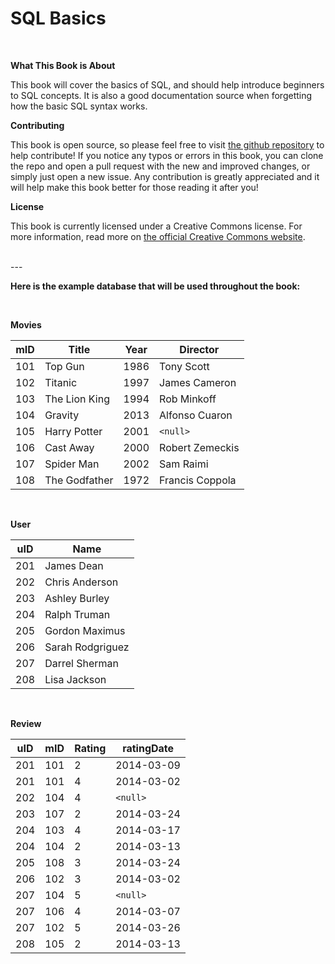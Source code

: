 # SQL Basics

<br>

**What This Book is About**

This book will cover the basics of SQL, and should help introduce beginners to SQL concepts. It is also a good documentation source when forgetting how the basic SQL syntax works.

**Contributing**

This book is open source, so please feel free to visit [the github repository](https://github.com/hgducharme/SQL-Basics) to help contribute! If you notice any typos or errors in this book, you can clone the repo and open a pull request with the new and improved changes, or simply just open a new issue. Any contribution is greatly appreciated and it will help make this book better for those reading it after you!

**License**

This book is currently licensed under a Creative Commons license. For more information, read more on [the official Creative Commons website](http://creativecommons.org/licenses/by-nc-sa/4.0/).

<br>
---
<br>

**Here is the example database that will be used throughout the book:**

<br>

**Movies**

| mID | Title         | Year | Director        |
| --- | ------------- | ---- | --------------- |
| 101 | Top Gun       | 1986 | Tony Scott      |
| 102 | Titanic       | 1997 | James Cameron   |
| 103 | The Lion King | 1994 | Rob Minkoff     |
| 104 | Gravity       | 2013 | Alfonso Cuaron  |
| 105 | Harry Potter  | 2001 | `<null>`        |
| 106 | Cast Away     | 2000 | Robert Zemeckis |
| 107 | Spider Man    | 2002 | Sam Raimi       |
| 108 | The Godfather | 1972 | Francis Coppola |

<br>

**User**

| uID | Name             |
| --- | ---------------- |
| 201 | James Dean       |
| 202 | Chris Anderson   |
| 203 | Ashley Burley    |
| 204 | Ralph Truman     |
| 205 | Gordon Maximus   |
| 206 | Sarah Rodgriguez |
| 207 | Darrel Sherman   |
| 208 | Lisa Jackson     |

<br>

**Review**

| uID | mID | Rating | ratingDate |
| --- | --- | ------ | ---------- |
| 201 | 101 | 2      | 2014-03-09 |
| 201 | 101 | 4      | 2014-03-02 |
| 202 | 104 | 4      | `<null>`   |
| 203 | 107 | 2      | 2014-03-24 |
| 204 | 103 | 4      | 2014-03-17 |
| 204 | 104 | 2      | 2014-03-13 |
| 205 | 108 | 3      | 2014-03-24 |
| 206 | 102 | 3      | 2014-03-02 |
| 207 | 104 | 5      | `<null>`   |
| 207 | 106 | 4      | 2014-03-07 |
| 207 | 102 | 5      | 2014-03-26 |
| 208 | 105 | 2      | 2014-03-13 |
